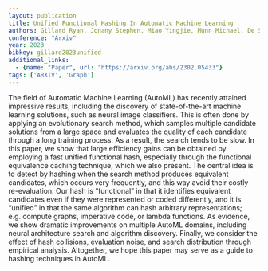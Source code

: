 ```yaml
---
layout: publication
title: Unified Functional Hashing In Automatic Machine Learning
authors: Gillard Ryan, Jonany Stephen, Miao Yingjie, Munn Michael, De Souza Connal, Dungay Jonathan, Liang Chen, So David R., Le Quoc V., Real Esteban
conference: "Arxiv"
year: 2023
bibkey: gillard2023unified
additional_links:
  - {name: "Paper", url: "https://arxiv.org/abs/2302.05433"}
tags: ['ARXIV', 'Graph']
---
```

<p>The field of Automatic Machine Learning (AutoML) has recently
attained impressive results, including the discovery of state-of-the-art
machine learning solutions, such as neural image classifiers. This is
often done by applying an evolutionary search method, which samples
multiple candidate solutions from a large space and evaluates the
quality of each candidate through a long training process. As a result,
the search tends to be slow. In this paper, we show that large
efficiency gains can be obtained by employing a fast unified functional
hash, especially through the functional equivalence caching technique,
which we also present. The central idea is to detect by hashing when the
search method produces equivalent candidates, which occurs very
frequently, and this way avoid their costly re-evaluation. Our hash is
“functional” in that it identifies equivalent candidates even if they
were represented or coded differently, and it is “unified” in that the
same algorithm can hash arbitrary representations; e.g. compute graphs,
imperative code, or lambda functions. As evidence, we show dramatic
improvements on multiple AutoML domains, including neural architecture
search and algorithm discovery. Finally, we consider the effect of hash
collisions, evaluation noise, and search distribution through empirical
analysis. Altogether, we hope this paper may serve as a guide to hashing
techniques in AutoML.</p>
